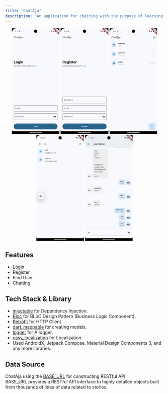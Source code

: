```yaml
---
title: "ChatAja"
description: "An application for chatting with the purpose of learning."
---
```


<p align="center">
  <img src="https://raw.githubusercontent.com/Mufiidz/ChatAja/refs/heads/main/screenshots/login.jpg" width="30%" />
  <img src="https://raw.githubusercontent.com/Mufiidz/ChatAja/refs/heads/main/screenshots/register.jpg" width="30%" />
  <img src="https://raw.githubusercontent.com/Mufiidz/ChatAja/refs/heads/main/screenshots/home.jpg" width="30%" />
  <img src="https://raw.githubusercontent.com/Mufiidz/ChatAja/refs/heads/main/screenshots/find.jpg" width="30%" />
  <img src="https://raw.githubusercontent.com/Mufiidz/ChatAja/refs/heads/main/screenshots/chat.jpg" width="30%" />
</p>

## Features

- Login
- Register
- Find User
- Chatting

## Tech Stack & Library

- [injectable](https://pub.dev/packages/injectable) for Dependency Injection.
- [Bloc](https://pub.dev/packages/bloc) for BLoC Design Pattern (Business Logic Component).
- [Retrofit](https://pub.dev/packages/retrofit) for HTTP Client.
- [dart_mappable](https://pub.dev/packages/dart_mappable) for creating models.
- [logger](https://pub.dev/packages/logger) for A logger.
- [easy_localization](https://pub.dev/packages/easy_localization) for Localization.
- Used AndroidX, Jetpack Compose, Material Design Components 3, and any more libraries.

## Data Source

ChatAja using the [BASE_URL](.env) for constructing RESTful API.<br>
BASE_URL provides a RESTful API interface to highly detailed objects built from thousands of lines of data related to stories.
